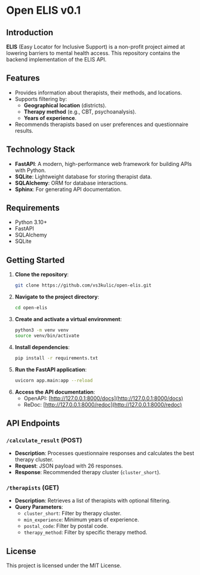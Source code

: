 # Open ELIS v0.1

## Introduction
**ELIS** (Easy Locator for Inclusive Support) is a non-profit project aimed at lowering barriers to mental health access. This repository contains the backend implementation of the ELIS API.

## Features
- Provides information about therapists, their methods, and locations.
- Supports filtering by:
  - **Geographical location** (districts).
  - **Therapy method** (e.g., CBT, psychoanalysis).
  - **Years of experience**.
- Recommends therapists based on user preferences and questionnaire results.

## Technology Stack
- **FastAPI**: A modern, high-performance web framework for building APIs with Python.
- **SQLite**: Lightweight database for storing therapist data.
- **SQLAlchemy**: ORM for database interactions.
- **Sphinx**: For generating API documentation.

## Requirements
- Python 3.10+
- FastAPI
- SQLAlchemy
- SQLite

## Getting Started
1. **Clone the repository**:
   ```bash
   git clone https://github.com/vs3kulic/open-elis.git
   ```
2. **Navigate to the project directory**:
   ```bash
   cd open-elis
   ```
3. **Create and activate a virtual environment**:
   ```bash
   python3 -m venv venv
   source venv/bin/activate
   ```
4. **Install dependencies**:
   ```bash
   pip install -r requirements.txt
   ```
5. **Run the FastAPI application**:
   ```bash
   uvicorn app.main:app --reload
   ```
6. **Access the API documentation**:
   - OpenAPI: [http://127.0.0.1:8000/docs](http://127.0.0.1:8000/docs)
   - ReDoc: [http://127.0.0.1:8000/redoc](http://127.0.0.1:8000/redoc)

## API Endpoints
### `/calculate_result` (POST)
- **Description**: Processes questionnaire responses and calculates the best therapy cluster.
- **Request**: JSON payload with 26 responses.
- **Response**: Recommended therapy cluster (`cluster_short`).

### `/therapists` (GET)
- **Description**: Retrieves a list of therapists with optional filtering.
- **Query Parameters**:
  - `cluster_short`: Filter by therapy cluster.
  - `min_experience`: Minimum years of experience.
  - `postal_code`: Filter by postal code.
  - `therapy_method`: Filter by specific therapy method.

## License
This project is licensed under the MIT License.
